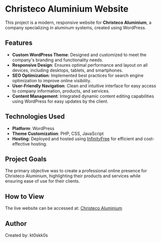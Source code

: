 # Christeco Aluminium Website

This project is a modern, responsive website for **Christeco Aluminium**, a company specializing in aluminum systems, created using WordPress.

## Features
- **Custom WordPress Theme**: Designed and customized to meet the company's branding and functionality needs.
- **Responsive Design**: Ensures optimal performance and layout on all devices, including desktops, tablets, and smartphones.
- **SEO Optimization**: Implemented best practices for search engine optimization to improve online visibility.
- **User-Friendly Navigation**: Clean and intuitive interface for easy access to company information, products, and services.
- **Content Management**: Integrated dynamic content editing capabilities using WordPress for easy updates by the client.

## Technologies Used
- **Platform**: WordPress
- **Theme Customization**: PHP, CSS, JavaScript
- **Hosting**: Deployed and hosted using [InfinityFree](https://www.infinityfree.net/) for efficient and cost-effective hosting.

## Project Goals
The primary objective was to create a professional online presence for Christeco Aluminium, highlighting their products and services while ensuring ease of use for their clients.

## How to View
The live website can be accessed at: [Christeco Aluminium](http://christecoaluminium.unaux.com/)

## Author
Created by: kt0skk0s 

